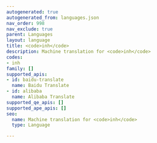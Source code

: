 ```yaml
---
autogenerated: true
autogenerated_from: languages.json
nav_order: 998
nav_exclude: true
parent: Languages
layout: language
title: <code>inh</code>
description: Machine translation for <code>inh</code>
codes:
- inh
family: []
supported_apis:
- id: baidu-translate
  name: Baidu Translate
- id: alibaba
  name: Alibaba Translate
supported_qe_apis: []
supported_ape_apis: []
seo:
  name: Machine translation for <code>inh</code>
  type: Language

---
```


